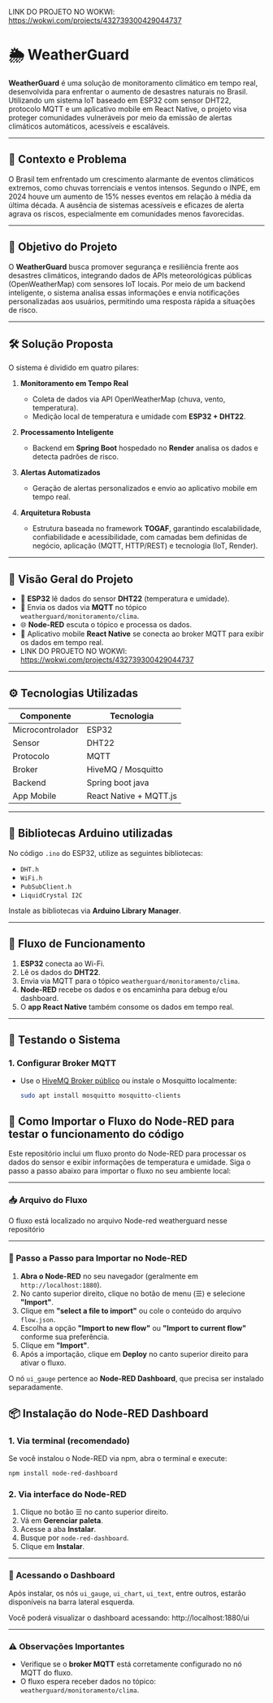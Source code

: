 LINK DO PROJETO NO WOKWI: https://wokwi.com/projects/432739300429044737
# 🌦️ WeatherGuard

**WeatherGuard** é uma solução de monitoramento climático em tempo real, desenvolvida para enfrentar o aumento de desastres naturais no Brasil. Utilizando um sistema IoT baseado em ESP32 com sensor DHT22, protocolo MQTT e um aplicativo mobile em React Native, o projeto visa proteger comunidades vulneráveis por meio da emissão de alertas climáticos automáticos, acessíveis e escaláveis.

---

## 📍 Contexto e Problema

O Brasil tem enfrentado um crescimento alarmante de eventos climáticos extremos, como chuvas torrenciais e ventos intensos. Segundo o INPE, em 2024 houve um aumento de 15% nesses eventos em relação à média da última década. A ausência de sistemas acessíveis e eficazes de alerta agrava os riscos, especialmente em comunidades menos favorecidas.

---

## 🎯 Objetivo do Projeto

O **WeatherGuard** busca promover segurança e resiliência frente aos desastres climáticos, integrando dados de APIs meteorológicas públicas (OpenWeatherMap) com sensores IoT locais. Por meio de um backend inteligente, o sistema analisa essas informações e envia notificações personalizadas aos usuários, permitindo uma resposta rápida a situações de risco.

---

## 🛠️ Solução Proposta

O sistema é dividido em quatro pilares:

1. **Monitoramento em Tempo Real**
   - Coleta de dados via API OpenWeatherMap (chuva, vento, temperatura).
   - Medição local de temperatura e umidade com **ESP32 + DHT22**.

2. **Processamento Inteligente**
   - Backend em **Spring Boot** hospedado no **Render** analisa os dados e detecta padrões de risco.

3. **Alertas Automatizados**
   - Geração de alertas personalizados e envio ao aplicativo mobile em tempo real.

4. **Arquitetura Robusta**
   - Estrutura baseada no framework **TOGAF**, garantindo escalabilidade, confiabilidade e acessibilidade, com camadas bem definidas de negócio, aplicação (MQTT, HTTP/REST) e tecnologia (IoT, Render).

---

## 📡 Visão Geral do Projeto

- 📍 **ESP32** lê dados do sensor **DHT22** (temperatura e umidade).
- 🔁 Envia os dados via **MQTT** no tópico `weatherguard/monitoramento/clima`.
- 🌐 **Node-RED** escuta o tópico e processa os dados.
- 📱 Aplicativo mobile **React Native** se conecta ao broker MQTT para exibir os dados em tempo real.
- LINK DO PROJETO NO WOKWI: https://wokwi.com/projects/432739300429044737

---

## ⚙️ Tecnologias Utilizadas

| Componente         | Tecnologia               |
|--------------------|--------------------------|
| Microcontrolador   | ESP32                    |
| Sensor             | DHT22                    |
| Protocolo          | MQTT                     |
| Broker             | HiveMQ / Mosquitto       |
| Backend            | Spring boot java                 |
| App Mobile         | React Native + MQTT.js   |

---

## 🧾 Bibliotecas Arduino utilizadas

No código `.ino` do ESP32, utilize as seguintes bibliotecas:

- `DHT.h`
- `WiFi.h`
- `PubSubClient.h`
- `LiquidCrystal I2C`

Instale as bibliotecas via **Arduino Library Manager**.

---

## 🔌 Fluxo de Funcionamento

1. **ESP32** conecta ao Wi-Fi.
2. Lê os dados do **DHT22**.
3. Envia via MQTT para o tópico `weatherguard/monitoramento/clima`.
4. **Node-RED** recebe os dados e os encaminha para debug e/ou dashboard.
5. O **app React Native** também consome os dados em tempo real.

---

## 🧪 Testando o Sistema

### 1. Configurar Broker MQTT
- Use o [HiveMQ Broker público](https://www.hivemq.com/demos/websocket-client/) ou instale o Mosquitto localmente:
  ```bash
  sudo apt install mosquitto mosquitto-clients

## 🔁 Como Importar o Fluxo do Node-RED para testar o funcionamento do código

Este repositório inclui um fluxo pronto do Node-RED para processar os dados do sensor e exibir informações de temperatura e umidade. Siga o passo a passo abaixo para importar o fluxo no seu ambiente local:

---

### 📥 Arquivo do Fluxo

O fluxo está localizado no arquivo Node-red weatherguard nesse repositório

---

### 🧭 Passo a Passo para Importar no Node-RED

1. **Abra o Node-RED** no seu navegador (geralmente em `http://localhost:1880`).
2. No canto superior direito, clique no botão de menu (☰) e selecione **"Import"**.
3. Clique em **"select a file to import"** ou cole o conteúdo do arquivo `flow.json`.
4. Escolha a opção **"Import to new flow"** ou **"Import to current flow"** conforme sua preferência.
5. Clique em **"Import"**.
6. Após a importação, clique em **Deploy** no canto superior direito para ativar o fluxo.

O nó `ui_gauge` pertence ao **Node-RED Dashboard**, que precisa ser instalado separadamente.

## 📦 Instalação do Node-RED Dashboard

### 1. Via terminal (recomendado)

Se você instalou o Node-RED via npm, abra o terminal e execute:

```bash
npm install node-red-dashboard
```

### 2. Via interface do Node-RED

1. Clique no botão ☰ no canto superior direito.
2. Vá em **Gerenciar paleta**.
3. Acesse a aba **Instalar**.
4. Busque por `node-red-dashboard`.
5. Clique em **Instalar**.

---

### 🚀 Acessando o Dashboard

Após instalar, os nós `ui_gauge`, `ui_chart`, `ui_text`, entre outros, estarão disponíveis na barra lateral esquerda.

Você poderá visualizar o dashboard acessando: http://localhost:1880/ui

---

### ⚠️ Observações Importantes

- Verifique se o **broker MQTT** está corretamente configurado no nó MQTT do fluxo.
- O fluxo espera receber dados no tópico: `weatherguard/monitoramento/clima`.


